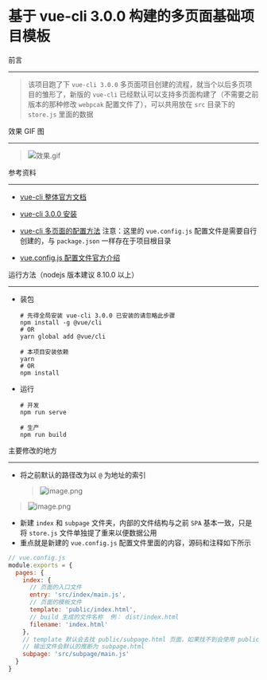 # 基于 vue-cli 3.0.0 构建的多页面基础项目模板

前言

---

> 该项目跑了下 `vue-cli 3.0.0` 多页面项目创建的流程，就当个以后多页项目的雏形了，新版的 `vue-cli` 已经默认可以支持多页面构建了（不需要之前版本的那种修改 `webpcak` 配置文件了），可以共用放在 `src` 目录下的 `store.js` 里面的数据

效果 GIF 图

---

> ![效果.gif](https://upload-images.jianshu.io/upload_images/9064013-9b433b4901fbc83e.gif?imageMogr2/auto-orient/strip)

参考资料

---

- [vue-cli 整体官方文档](https://cli.vuejs.org/guide/)

- [vue-cli 3.0.0 安装](https://cli.vuejs.org/guide/creating-a-project.html#installation)

- [vue-cli 多页面的配置方法](https://cli.vuejs.org/config/#pages)
  注意：这里的 `vue.config.js` 配置文件是需要自行创建的，与 `package.json` 一样存在于项目根目录

- [vue.config.js 配置文件官方介绍](https://cli.vuejs.org/config/#vue-config-js)

运行方法（nodejs 版本建议 8.10.0 以上）

---

- 装包

  ```shell
  # 先得全局安装 vue-cli 3.0.0 已安装的请忽略此步骤
  npm install -g @vue/cli
  # OR
  yarn global add @vue/cli

  # 本项目安装依赖
  yarn
  # OR
  npm install
  ```

- 运行

  ```
  # 开发
  npm run serve

  # 生产
  npm run build
  ```

主要修改的地方

---

- 将之前默认的路径改为以 `@` 为地址的索引
  > ![image.png](https://upload-images.jianshu.io/upload_images/9064013-f68f00de655ae06f.png?imageMogr2/auto-orient/strip%7CimageView2/2/w/1240)
 > ![image.png](https://upload-images.jianshu.io/upload_images/9064013-d91ea67d028df791.png?imageMogr2/auto-orient/strip%7CimageView2/2/w/1240)
- 新建 `index` 和 `subpage` 文件夹，内部的文件结构与之前 `SPA` 基本一致，只是将 `store.js` 文件单独提了重来以便数据公用
- 重点就是新建的 `vue.config.js` 配置文件里面的内容，源码和注释如下所示

```javascript
// vue.config.js
module.exports = {
  pages: {
    index: {
      // 页面的入口文件
      entry: 'src/index/main.js',
      // 页面的模板文件
      template: 'public/index.html',
      // build 生成的文件名称  例： dist/index.html
      filename: 'index.html'
    },
    // template 默认会去找 public/subpage.html 页面，如果找不到会使用 public/index.html 文件
    // 输出文件会默认的推断为 subpage.html
    subpage: 'src/subpage/main.js'
  }
}
```
